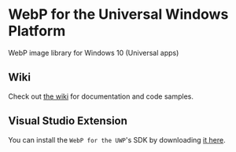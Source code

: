 # WebP for the Universal Windows Platform
WebP image library for Windows 10 (Universal apps)

## Wiki

Check out [the wiki](https://github.com/zumicts/Universal.WebP/wiki) for documentation and code samples.

## Visual Studio Extension

You can install the `WebP for the UWP`'s SDK by downloading [it here](https://visualstudiogallery.msdn.microsoft.com/2e3df485-bc4a-4d67-baaa-0d7bd24bb5a1).

